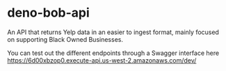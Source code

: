 # deno-bob-api

An API that returns Yelp data in an easier to ingest format, mainly focused on supporting Black Owned Businesses.

You can test out the different endpoints through a Swagger interface here https://6d00xbzop0.execute-api.us-west-2.amazonaws.com/dev/
